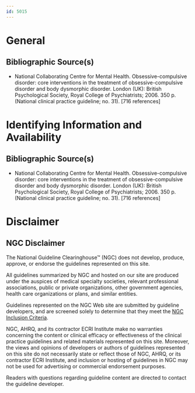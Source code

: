 ```yaml
---
id: 5015
---
```


# General

## Bibliographic Source(s)

- National Collaborating Centre for Mental Health. Obsessive-compulsive disorder: core interventions in the treatment of obsessive-compulsive disorder and body dysmorphic disorder. London (UK): British Psychological Society, Royal College of Psychiatrists; 2006. 350 p. (National clinical practice guideline; no. 31). [716 references]

# Identifying Information and Availability

## Bibliographic Source(s)

- National Collaborating Centre for Mental Health. Obsessive-compulsive disorder: core interventions in the treatment of obsessive-compulsive disorder and body dysmorphic disorder. London (UK): British Psychological Society, Royal College of Psychiatrists; 2006. 350 p. (National clinical practice guideline; no. 31). [716 references]

# Disclaimer

## NGC Disclaimer

The National Guideline Clearinghouse™ (NGC) does not develop, produce, approve, or endorse the guidelines represented on this site.

All guidelines summarized by NGC and hosted on our site are produced under the auspices of medical specialty societies, relevant professional associations, public or private organizations, other government agencies, health care organizations or plans, and similar entities.

Guidelines represented on the NGC Web site are submitted by guideline developers, and are screened solely to determine that they meet the [NGC Inclusion Criteria](/help-and-about/summaries/inclusion-criteria).

NGC, AHRQ, and its contractor ECRI Institute make no warranties concerning the content or clinical efficacy or effectiveness of the clinical practice guidelines and related materials represented on this site. Moreover, the views and opinions of developers or authors of guidelines represented on this site do not necessarily state or reflect those of NGC, AHRQ, or its contractor ECRI Institute, and inclusion or hosting of guidelines in NGC may not be used for advertising or commercial endorsement purposes.

Readers with questions regarding guideline content are directed to contact the guideline developer.

